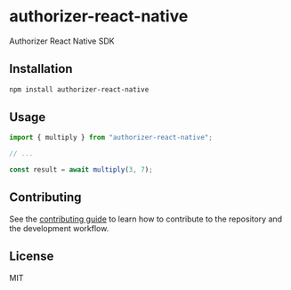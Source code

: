 # authorizer-react-native

Authorizer React Native SDK

## Installation

```sh
npm install authorizer-react-native
```

## Usage

```js
import { multiply } from "authorizer-react-native";

// ...

const result = await multiply(3, 7);
```

## Contributing

See the [contributing guide](CONTRIBUTING.md) to learn how to contribute to the repository and the development workflow.

## License

MIT
